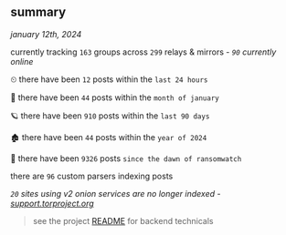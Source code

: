 
## summary
_january 12th, 2024_

currently tracking `163` groups across `299` relays & mirrors - _`90` currently online_

⏲ there have been `12` posts within the `last 24 hours`

🦈 there have been `44` posts within the `month of january`

🪐 there have been `910` posts within the `last 90 days`

🏚 there have been `44` posts within the `year of 2024`

🦕 there have been `9326` posts `since the dawn of ransomwatch`

there are `96` custom parsers indexing posts

_`20` sites using v2 onion services are no longer indexed - [support.torproject.org](https://support.torproject.org/onionservices/v2-deprecation/)_

> see the project [README](https://github.com/joshhighet/ransomwatch#ransomwatch--) for backend technicals
